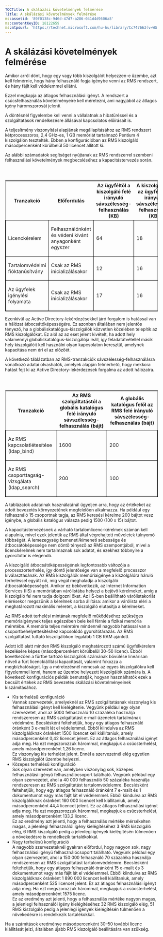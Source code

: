 ```yaml
---
TOCTitle: A skálázási követelmények felmérése
Title: A skálázási követelmények felmérése
ms:assetid: '89f0138c-946d-47d7-a286-041d4d9606a8'
ms:contentKeyID: 18122659
ms:mtpsurl: 'https://technet.microsoft.com/hu-hu/library/Cc747663(v=WS.10)'
---
```


A skálázási követelmények felmérése
===================================

Amikor arról dönt, hogy egy vagy több kiszolgálót helyezzen-e üzembe, azt kell felmérnie, hogy hány felhasználó fogja igénybe venni az RMS rendszert, és hány fájlt kell védelemmel ellátni.

Ezzel megkapja az átlagos felhasználási igényt. A rendszert a csúcsfelhasználás követelményeire kell méretezni, ami nagyjából az átlagos igény háromszorosát jelenti.

A döntésnél figyelembe kell venni a vállalatnak a hibatűréssel és a szolgáltatások rendelkezésre állásával kapcsolatos előírásait is.

A teljesítmény viszonyítási alapjának megállapításához az RMS rendszert kétprocesszoros, 2,4 GHz-es, 1 GB memóriát tartalmazó Pentium 4 kiszolgálón tesztelték. Ebben a konfigurációban az RMS kiszolgáló másodpercenként körülbelül 50 licencet állított ki.

Az alábbi számadatok segítséget nyújtanak az RMS rendszerrel szembeni felhasználási követelmények megbecsléséhez a kapacitástervezés során.

###  

<p> </p>
<table style="border:1px solid black;">
<colgroup>
<col width="25%" />
<col width="25%" />
<col width="25%" />
<col width="25%" />
</colgroup>
<thead>
<tr class="header">
<th>Tranzakció</th>
<th>Előfordulás</th>
<th>Az ügyféltől a kiszolgáló felé irányuló sávszélesség-felhasználás (KB)</th>
<th>A kiszolgálótól az ügyfél felé irányuló sávszélesség-felhasználás (KB)</th>
</tr>
</thead>
<tbody>
<tr class="odd">
<td style="border:1px solid black;"><p>Licenckérelem</p></td>
<td style="border:1px solid black;"><p>Felhasználónként és védeni kívánt anyagonként egyszer</p></td>
<td style="border:1px solid black;"><p>64</p></td>
<td style="border:1px solid black;"><p>18</p></td>
</tr>
<tr class="even">
<td style="border:1px solid black;"><p>Tartalomvédelmi fióktanúsítvány</p></td>
<td style="border:1px solid black;"><p>Csak az RMS inicializálásakor</p></td>
<td style="border:1px solid black;"><p>12</p></td>
<td style="border:1px solid black;"><p>16</p></td>
</tr>
<tr class="odd">
<td style="border:1px solid black;"><p>Az ügyfelek igénylési folyamata</p></td>
<td style="border:1px solid black;"><p>Csak az RMS inicializálásakor</p></td>
<td style="border:1px solid black;"><p>17</p></td>
<td style="border:1px solid black;"><p>16</p></td>
</tr>
</tbody>
</table>
  
Ezenkívül az Active Directory-lekérdezésekkel járó forgalom is hatással van a hálózat átbocsátóképességére. Ez azonban általában nem jelentős tényező, ha a globáliskatalógus-kiszolgálók közvetlen közelében telepítik az RMS kiszolgálókat. Ez alól az az eset jelent kivételt, ha adott hely valamennyi globáliskatalógus-kiszolgálója leáll, így feladatátvétellel másik hely kiszolgálóit kell használni olyan kapcsolaton keresztül, amelynek kapacitása nem éri el az előzőét.
  
A következő táblázatban az RMS-tranzakciók sávszélesség-felhasználásra vonatkozó adatai olvashatók, amelyek alapján felmérhető, hogy mekkora hatást fejt ki az Active Directory-lekérdezések forgalma az adott hálózatra.
  
###  

<p> </p>
<table style="border:1px solid black;">
<colgroup>
<col width="33%" />
<col width="33%" />
<col width="33%" />
</colgroup>
<thead>
<tr class="header">
<th>Tranzakció</th>
<th>Az RMS szolgáltatástól a globális katalógus felé irányuló sávszélesség-felhasználás (bájt)</th>
<th>A globális katalógus felől az RMS felé irányuló sávszélesség-felhasználás (bájt)</th>
</tr>
</thead>
<tbody>
<tr class="odd">
<td style="border:1px solid black;"><p>Az RMS kapcsolatlétesítése (ldap_bind)</p></td>
<td style="border:1px solid black;"><p>1600</p></td>
<td style="border:1px solid black;"><p>200</p></td>
</tr>
<tr class="even">
<td style="border:1px solid black;"><p>Az RMS csoporttagság-vizsgálata (ldap_search)</p></td>
<td style="border:1px solid black;"><p>200</p></td>
<td style="border:1px solid black;"><p>100</p></td>
</tr>
</tbody>
</table>
  
A táblázatok adatainak használatánál ügyeljen arra, hogy az értékeket az adott bevezetés környezetének megfelelően alkalmazza. Ha például egy felhasználó 15 csoportnak tagja, az RMS keresési kérelme 200 bájtot vesz igénybe, a globális katalógus válasza pedig 1500 (100 x 15) bájtot.
  
A kapacitástervezésnek a várható tartalomlicenc-kérelmek számán kell alapulnia, mivel ezek jelentik az RMS által végrehajtott műveletek túlnyomó többségét. A lemezegység bemeneti/kimeneti sebessége és átbocsátóképessége nem döntő tényező az RMS szempontjából, mivel a licenckérelmek nem tartalmaznak sok adatot, és ezekhez többnyire a gyorsítótár is elegendő.
  
A kiszolgáló átbocsátóképességének legfontosabb változója a processzorterhelés, így döntő jelentősége van a megfelelő processzor kiválasztásának. Az RMS kiszolgálók memóriaigénye a kiszolgálóra háruló terheléssel együtt nő, míg végül meghaladja a kiszolgáló átbocsátóképességét. Amikor ez bekövetkezik, az Internet Information Services (IIS) a memóriában várólistába helyezi a bejövő kérelmeket, amíg a kiszolgáló fel nem tudja dolgozni őket. Az IIS-ben beállítható várólistakorlát elérésekor megszűnik a kérelmek sorba állítása: amikor a várólista eléri a meghatározott maximális méretet, a kiszolgáló elutasítja a kérelmeket.
  
Az RMS adott terhelési mintának megfelelő működéséhez szükséges memóriaigénynek teljes egészében bele kell férnie a fizikai memória méretébe. A memória teljes méretére mindennél nagyobb hatással van a csoportbehelyettesítéshez kapcsolódó gyorsítótárazás. Az RMS szolgáltatást futtató kiszolgálókon legalább 1 GB RAM ajánlott.
  
Adott idő alatt minden RMS kiszolgáló meghatározott számú ügyfélkérelem kezelésére képes (másodpercenként körülbelül 30–50 licenc). Ebből következően a fürtbe tartozó kiszolgálók számának bővülése lineárisan növeli a fürt licenckiállítási kapacitását, valamint fokozza a megbízhatóságot. Így a méretezésnél nemcsak az egyes kiszolgálókra kell figyelemmel lenni, hanem az üzembe helyezett kiszolgálók számára is. A következő konfigurációs példák bemutatják, hogyan használhatók ezek a becsült értékek az RMS bevezetés skálázási követelményeinek kiszámításához.
  
-   Kis terhelésű konfiguráció  
    Vannak szervezetek, amelyeknél az RMS szolgáltatásnak viszonylag kis felhasználási igényt kell kielégítenie. Vegyünk például egy olyan szervezetet, ahol az 5000 felhasználó 10 százaléka használja rendszeresen az RMS szolgáltatást e-mail üzenetek tartalmának védelmére. Becslésként feltehetjük, hogy egy átlagos felhasználó óránként 3 e-mailt lát el védelemmel. Ebből kiindulva az RMS kiszolgálóknak óránként 1500 licencet kell kiállítaniuk, amely másodpercenként 0,42 licencet jelent. Ez az átlagos felhasználási igényt adja meg. Ha ezt megszorozzuk hárommal, megkapjuk a csúcsterhelést, amely másodpercenként 1,26 licenc.  
    Ez viszonylag kis terhelést jelent. Ennél a szervezetnél elég egyetlen RMS kiszolgálót üzembe helyezni.  
-   Közepes terhelésű konfiguráció  
    Sok olyan szervezet van, amelyben viszonylag sok, közepes felhasználási igényű felhasználócsoport található. Vegyünk például egy olyan szervezetet, ahol a 40 000 felhasználó 50 százaléka használja rendszeresen az RMS szolgáltatást tartalomvédelemre. Becslésként feltehetjük, hogy egy átlagos felhasználó óránként 7 e-mailt és 1 dokumentumot vagy más fájlt lát el védelemmel. Ebből kiindulva az RMS kiszolgálóknak óránként 160 000 licencet kell kiállítaniuk, amely másodpercenként 44,4 licencet jelent. Ez az átlagos felhasználási igényt adja meg. Ha ezt megszorozzuk hárommal, megkapjuk a csúcsterhelést, amely másodpercenként 133,2 licenc.  
    Ez az eredmény azt jelenti, hogy a felhasználás mértéke mérsékelten magas, a jelenlegi felhasználói igény kielégítéséhez 3 RMS kiszolgáló elég, 6 RMS kiszolgáló pedig a jelenlegi igények kielégítésén túlmenően a növekedésre is rendelkezik tartalékokkal.  
-   Nagy terhelésű konfiguráció  
    A nagyobb szervezeteknél gyakran előfordul, hogy nagyon sok, nagy felhasználási igényű felhasználócsoport található. Vegyünk például egy olyan szervezetet, ahol a 150 000 felhasználó 70 százaléka használja rendszeresen az RMS szolgáltatást tartalomvédelemre. Becslésként feltehetjük, hogy egy átlagos felhasználó óránként 15 e-mailt és 3 dokumentumot vagy más fájlt lát el védelemmel. Ebből kiindulva az RMS kiszolgálóknak óránként 1 890 000 licencet kell kiállítaniuk, amely másodpercenként 525 licencet jelent. Ez az átlagos felhasználási igényt adja meg. Ha ezt megszorozzuk hárommal, megkapjuk a csúcsterhelést, amely másodpercenként 1575 licenc.  
    Ez az eredmény azt jelenti, hogy a felhasználás mértéke nagyon magas, a jelenlegi felhasználói igény kielégítéséhez 32 RMS kiszolgáló elég, 51 RMS kiszolgáló pedig a jelenlegi igények kielégítésén túlmenően a növekedésre is rendelkezik tartalékokkal.
  
Ha a számítások eredménye másodpercenként 30–50 további licenc kiállítását jelzi, általában újabb RMS kiszolgáló beállítására van szükség.
